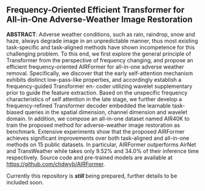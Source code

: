 ## Frequency-Oriented Efficient Transformer for All-in-One Adverse-Weather Image Restoration
**ABSTRACT**: Adverse weather conditions, such as rain, raindrop, snow and haze, always degrade image in an unpredictable manner, thus most existing task-specific and task-aligned methods have shown incompetence for this challenging problem. To this end, we first explore the general principle of Transformer from the perspective of frequency changing, and propose an efficient frequency-oriented AIRFormer for all-in-one adverse weather removal. Specifically, we discover that the early self-attention mechanism exhibits distinct low-pass-like properties, and accordingly establish a frequency-guided Transformer en- coder utilizing wavelet supplementary prior to guide the feature extraction. Based on the unspecific frequency characteristics of self attention in the late stage, we further develop a frequency-refined Transformer decoder embedded the learnable task-biased queries in the spatial dimension, channel dimension and wavelet domain. In addition, we compose an all-in-one dataset named AIR40K to train the proposed method for adverse-weather image restoration as benchmark. Extensive experiments show that the proposed AIRFormer achieves significant improvements over both task-aligned and all-in-one methods on 15 public datasets. In particular, AIRFormer outperforms AirNet and TransWeather while takes only 9.52% and 34.0% of their inference time respectively. Source code and pre-trained models are available at https://github.com/chdwyb/AIRFormer.



Currently this repository is ***still*** being prepared, further details to be included soon.



